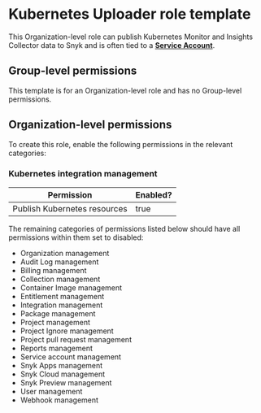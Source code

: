 # Kubernetes Uploader role template

This Organization-level role can publish Kubernetes Monitor and Insights Collector data to Snyk and is often tied to a [**Service Account**](../../../implementation-and-setup/enterprise-setup/service-accounts/).

## Group-level permissions

This template is for an Organization-level role and has no Group-level permissions.

## Organization-level permissions

To create this role, enable the following permissions in the relevant categories:

### Kubernetes integration management

<table><thead><tr><th>Permission</th><th data-type="checkbox">Enabled?</th></tr></thead><tbody><tr><td>Publish Kubernetes resources</td><td>true</td></tr></tbody></table>

The remaining categories of permissions listed below should have all permissions within them set to disabled:

* Organization management
* Audit Log management
* Billing management
* Collection management
* Container Image management
* Entitlement management
* Integration management
* Package management
* Project management
* Project Ignore management
* Project pull request management
* Reports management
* Service account management
* Snyk Apps management
* Snyk Cloud management
* Snyk Preview management
* User management
* Webhook management
